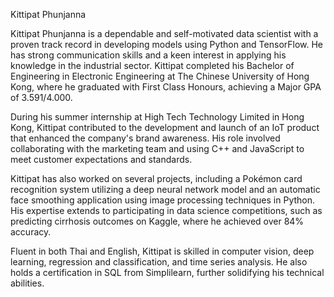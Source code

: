 Kittipat Phunjanna

Kittipat Phunjanna is a dependable and self-motivated data scientist with a proven track record in developing models using Python and TensorFlow. He has strong communication skills and a keen interest in applying his knowledge in the industrial sector. Kittipat completed his Bachelor of Engineering in Electronic Engineering at The Chinese University of Hong Kong, where he graduated with First Class Honours, achieving a Major GPA of 3.591/4.000.

During his summer internship at High Tech Technology Limited in Hong Kong, Kittipat contributed to the development and launch of an IoT product that enhanced the company's brand awareness. His role involved collaborating with the marketing team and using C++ and JavaScript to meet customer expectations and standards.

Kittipat has also worked on several projects, including a Pokémon card recognition system utilizing a deep neural network model and an automatic face smoothing application using image processing techniques in Python. His expertise extends to participating in data science competitions, such as predicting cirrhosis outcomes on Kaggle, where he achieved over 84% accuracy.

Fluent in both Thai and English, Kittipat is skilled in computer vision, deep learning, regression and classification, and time series analysis. He also holds a certification in SQL from Simplilearn, further solidifying his technical abilities.


